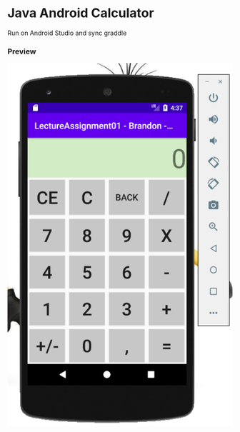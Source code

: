 
# Java Android Calculator

Run on Android Studio and sync graddle

### Preview
<p align="Center">
  <img width="800" src="Screenshot_14.png" />
</p>
